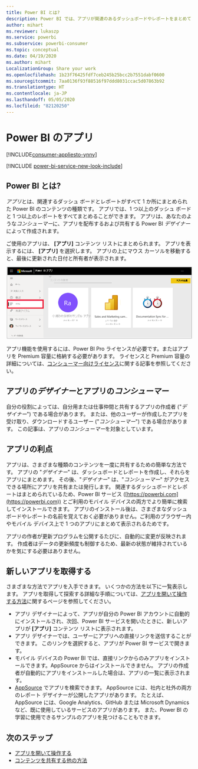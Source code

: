 ```yaml
---
title: Power BI とは?
description: Power BI では、アプリが関連のあるダッシュボードやレポートをまとめて 1 つの場所に表示します。
author: mihart
ms.reviewer: lukaszp
ms.service: powerbi
ms.subservice: powerbi-consumer
ms.topic: conceptual
ms.date: 04/19/2020
ms.author: mihart
LocalizationGroup: Share your work
ms.openlocfilehash: 1b23f76425fdf7ceb245b25bcc2b7551dabf0600
ms.sourcegitcommit: 7aa0136f93f88516f97ddd8031ccac5d07863b92
ms.translationtype: HT
ms.contentlocale: ja-JP
ms.lasthandoff: 05/05/2020
ms.locfileid: "82120250"
---
```

# <a name="apps-in-power-bi"></a>Power BI のアプリ

[!INCLUDE[consumer-appliesto-ynny](../includes/consumer-appliesto-ynny.md)]

[!INCLUDE [power-bi-service-new-look-include](../includes/power-bi-service-new-look-include.md)]

## <a name="what-is-a-power-bi-app"></a>Power BI とは?
*アプリ*とは、関連するダッシュ ボードとレポートがすべて 1 か所にまとめられた Power BI のコンテンツの種類です。 アプリでは、1 つ以上のダッシュ ボードと 1 つ以上のレポートをすべてまとめることができます。 アプリは、あなたのような*コンシューマー*に、アプリを配布するおよび共有する Power BI *デザイナー*によって作成されます。 

ご使用のアプリは、 **[アプリ]** コンテンツ リストにまとめられます。 アプリを表示するには、 **[アプリ]** を選択します。 アプリの上にマウス カーソルを移動すると、最後に更新された日付と所有者が表示されます。 

![Power BI のアプリ](./media/end-user-apps/power-bi-apps.png)


アプリ機能を使用するには、Power BI Pro ライセンスが必要です。またはアプリを Premium 容量に格納する必要があります。 ライセンスと Premium 容量の詳細については、[コンシューマー向けライセンス](end-user-license.md)に関する記事を参照してください。

## <a name="app-designers-and-app-consumers"></a>アプリの*デザイナー*とアプリの*コンシューマー*
自分の役割によっては、自分用または仕事仲間と共有するアプリの作成者 ("*デザイナー*") である場合があります。 または、他のユーザーが作成したアプリを受け取り、ダウンロードするユーザー ("*コンシューマー*") である場合があります。 この記事は、アプリの*コンシューマー*を対象としています。

## <a name="advantages-of-apps"></a>アプリの利点
アプリは、さまざまな種類のコンテンツを一度に共有するための簡単な方法です。 アプリの "*デザイナー*" は、ダッシュボードとレポートを作成し、それらをアプリにまとめます。 その後、"*デザイナー*" は、"*コンシューマー*" がアクセスできる場所にアプリを共有または発行します。 関連するダッシュボードとレポートはまとめられているため、Power BI サービス ([https://powerbi.com](https://powerbi.com)) とご利用のモバイル デバイスの両方でより簡単に検索してインストールできます。 アプリのインストール後は、さまざまなダッシュボードやレポートの名前を覚えておく必要がありません。ご利用のブラウザー内やモバイル デバイス上で 1 つのアプリにまとめて表示されるためです。

アプリの作者が更新プログラムを公開するたびに、自動的に変更が反映されます。 作成者はデータの更新頻度も制御するため、最新の状態が維持されているかを気にする必要はありません。 

<!-- add conceptual art -->
## <a name="get-a-new-app"></a>新しいアプリを取得する
さまざまな方法でアプリを入手できます。 いくつかの方法を以下に一覧表示します。  アプリを取得して探索する詳細な手順については、[アプリを開いて操作する方法](end-user-app-view.md)に関するページを参照してください。

- アプリ デザイナーによって、アプリが自分の Power BI アカウントに自動的にインストールされ、次回、Power BI サービスを開いたときに、新しいアプリが **[アプリ]** コンテンツ リストに表示されます。 
- アプリ デザイナーでは、ユーザーにアプリへの直接リンクを送信することができます。 このリンクを選択すると、アプリが Power BI サービスで開きます。
- モバイル デバイスの Power BI では、直接リンクからのみアプリをインストールできます。AppSource からはインストールできません。 アプリの作成者が自動的にアプリをインストールした場合は、アプリの一覧に表示されます。
- [AppSource](https://appsource.microsoft.com) でアプリを検索できます。 AppSource には、社内と社外の両方のレポート デザイナーが公開したアプリがあります。 たとえば、AppSource には、Google Analytics、GitHub または Microsoft Dynamics など、既に使用しているサービスのアプリがあります。 また、Power BI の学習に使用できるサンプルのアプリを見つけることもできます。  


## <a name="next-step"></a>次のステップ
* [アプリを開いて操作する](end-user-app-view.md)
* [コンテンツを共有する他の方法](end-user-shared-with-me.md)

